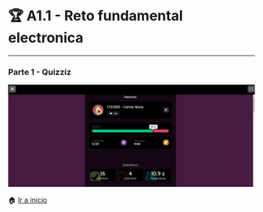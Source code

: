 # :trophy: A1.1 - Reto fundamental electronica #
---
### Parte 1 - Quizziz ###

<p align="center">
    <img alt="Circuito1" src="../img/A1.1_RetoFundamentalElectronicaB2_NavaReyesCarlos.PNG">
</p>

:house: [Ir a inicio](https://github.com/CarlosNavaR/SistemasProgramables)


